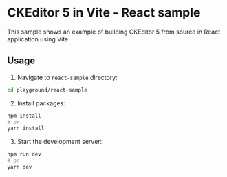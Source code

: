 # CKEditor 5 in Vite - React sample

This sample shows an example of building CKEditor 5 from source in React application using Vite.

## Usage

1. Navigate to `react-sample` directory:
```bash
cd playground/react-sample
```

2. Install packages:
```bash
npm install
# or 
yarn install
```

3. Start the development server:
```bash
npm run dev
# or
yarn dev
```